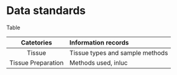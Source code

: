 # Data standards

Table 

| Catetories | Information records |
|:---:| :--- |
| Tissue | Tissue types and sample methods |
| Tissue Preparation | Methods used, inluc